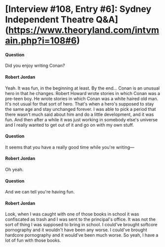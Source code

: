 # [Interview #108, Entry #6]: Sydney Independent Theatre Q&A](https://www.theoryland.com/intvmain.php?i=108#6)

#### Question

Did you enjoy writing Conan?

#### Robert Jordan

Yeah. It was fun, in the beginning at least. By the end... Conan is an unusual hero in that he changes. Robert Howard wrote stories in which Conan was a pre-teen boy. He wrote stories in which Conan was a white haired old man. It's not usual for that sort of hero. That's when a hero's supposed to stay the same age and stay unchanged forever. I was able to pick a period that there wasn't much said about him and do a little development, and it was fun. And then after a while it was just working in somebody else's universe and I really wanted to get out of it and go on with my own stuff.

#### Question

It seems that you have a really good time while you're writing—

#### Robert Jordan

Oh yeah.

#### Question

And we can tell you're having fun.

#### Robert Jordan

Look, when I was caught with one of those books in school it was confiscated as trash and I was sent to the principal's office. It was not the sort of thing I was supposed to bring in school. I could've brought softcore pornography and it wouldn't have been any worse. I could've brought hardcore pornography and it would've been much worse. So yeah, I have a lot of fun with those books.

